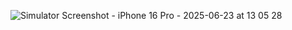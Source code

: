 ![Simulator Screenshot - iPhone 16 Pro - 2025-06-23 at 13 05 28](https://github.com/user-attachments/assets/5a96ca91-24d0-40d4-b727-51bb087bd500)
